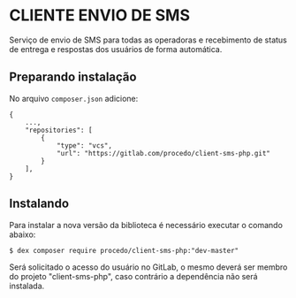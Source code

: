 # CLIENTE ENVIO DE SMS

Serviço de envio de SMS para todas as operadoras e recebimento de status de entrega e respostas dos usuários de forma automática.

## Preparando instalação

No arquivo `composer.json` adicione:

```
{
	...,
	"repositories": [
		{
			"type": "vcs",
			"url": "https://gitlab.com/procedo/client-sms-php.git"
		}
	],
}
```

## Instalando

Para instalar a nova versão da biblioteca é necessário executar o comando abaixo:

```
$ dex composer require procedo/client-sms-php:"dev-master"
```

Será solicitado o acesso do usuário no GitLab, o mesmo deverá ser membro do projeto "client-sms-php", caso contrário a dependência não será instalada.